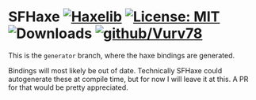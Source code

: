 # SFHaxe [![Haxelib](https://badgen.net/haxelib/v/sfhaxe)](https://lib.haxe.org/p/sfhaxe) [![License: MIT](https://img.shields.io/badge/License-MIT-red.svg)](https://opensource.org/licenses/MIT) ![Downloads](https://badgen.net/haxelib/d/sfhaxe?color=green) [![github/Vurv78](https://img.shields.io/discord/824727565948157963?label=Discord&logo=discord&logoColor=ffffff&labelColor=7289DA&color=2c2f33)](https://discord.gg/yXKMt2XUXm)

This is the ``generator`` branch, where the haxe bindings are generated.

Bindings will most likely be out of date. Technically SFHaxe could autogenerate these at compile time, but for now I will leave it at this. A PR for that would be pretty appreciated.